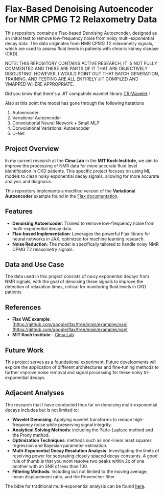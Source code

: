 # Flax-Based Denoising Autoencoder for NMR CPMG T2 Relaxometry Data

This repository contains a Flax-based Denoising Autoencoder, designed as an initial test to remove low-frequency noise from noisy multi-exponential decay data. The data originates from NMR CPMG T2 relaxometry signals, which are used to assess fluid levels in patients with chronic kidney disease (CKD).

NOTE: THIS REPOSITORY CONTAINS ACTIVE RESEARCH, IT IS NOT FULLY COMMENTED AND THERE ARE PARTS OF IT THAT ARE OBJECTIVELY DISGUSTING. HOWEVER, I WOULD POINT OUT THAT BATCH GENERATION, TRAINING, AND TESTING ARE ALL ENTIRELY JIT COMPILED AND VMAPPED WHERE APPROPRIATE. 

Did you know that there's a JIT compatible wavelet library [CR-Wavelet](https://github.com/carnotresearch/cr-wavelets).!

Also at this point the model has gone through the following iterations
1. Autoencoder
2. Variational Autoencoder
3. Convolutional Neural Network + Small MLP
4. Convolutional Variational Autoencoder
5. U-Net 

## Project Overview

In my current research at the **Cima Lab** in the **MIT Koch Institute**, we aim to improve the processing of NMR data for more accurate fluid level identification in CKD patients. This specific project focuses on using ML models to clean noisy exponential decay signals, allowing for more accurate analysis and diagnosis.

This repository implements a modified version of the **Variational Autoencoder** example found in the [Flax documentation](https://github.com/google/flax/tree/main/examples/vae).

## Features
- **Denoising Autoencoder**: Trained to remove low-frequency noise from multi-exponential decay data.
- **Flax-based Implementation**: Leverages the powerful Flax library for neural networks in JAX, optimized for machine learning research.
- **Noise Reduction**: The model is specifically tailored to handle noisy NMR CPMG T2 relaxometry signals.

## Data and Use Case

The data used in this project consists of noisy exponential decays from NMR signals, with the goal of denoising these signals to improve the detection of relaxation times, critical for monitoring fluid levels in CKD patients.

## References
- **Flax VAE example**: [https://github.com/google/flax/tree/main/examples/vae](https://github.com/google/flax/tree/main/examples/vae)
- **MIT Koch Institute** - [Cima Lab](https://cima-lab.mit.edu/)

## Future Work
This project serves as a foundational experiment. Future developments will explore the application of different architectures and fine-tuning methods to further improve noise removal and signal processing for these noisy tri-exponential decays.

## Adjacent Analyses

The research that I have conducted thus far on denoising multi-exponential decays includes but is not limited to:
- **Wavelet Denoising**: Applying wavelet transforms to reduce high-frequency noise while preserving signal integrity.
- **Analytical Solving Methods**: including the Pade-Laplace method and the Prony method.
- **Optimization Techniques**: methods such as non-linear least squares regression and Bayesian parameter estimation.
- **Multi-Exponential Decay Resolution Analysis**: Investigating the limits of resolving power for separating closely spaced decay constants. A good rule of thumb is that you wont resolve two peaks within 2x of one another with an SNR of less than 100.
- **Filtering Methods**: Including but not limited to the moving average, mean displacement ratio, and the Provencher filter.

The bible for traditional multi-exponential analysis can be found [here](https://pubs.aip.org/aip/rsi/article/70/2/1233/438854/Exponential-analysis-in-physical-phenomena).
